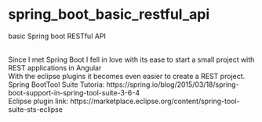 # spring_boot_basic_restful_api
basic Spring boot RESTful API 

<br>
Since I met Spring Boot I fell in love with its ease to start a small project with REST applications in Angular

<br>
With the eclipse plugins it becomes even easier to create a REST project.
<br>
Spring BootTool Suite Tutoria: https://spring.io/blog/2015/03/18/spring-boot-support-in-spring-tool-suite-3-6-4
<br>
Eclipse plugin link: https://marketplace.eclipse.org/content/spring-tool-suite-sts-eclipse

